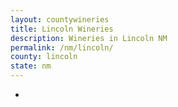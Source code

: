 ```yaml
---
layout: countywineries
title: Lincoln Wineries
description: Wineries in Lincoln NM
permalink: /nm/lincoln/
county: lincoln
state: nm
---
```

-
